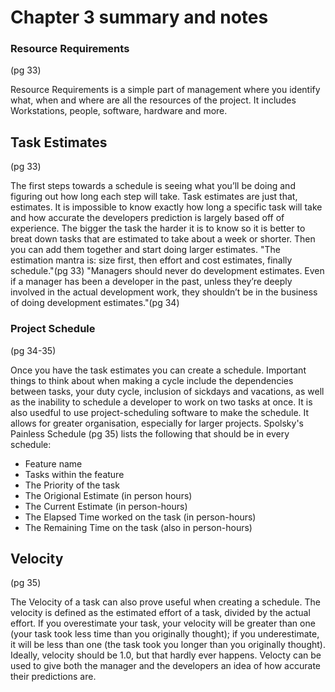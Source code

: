 # Chapter 3 summary and notes

### Resource Requirements
(pg 33)

Resource Requirements is a simple part of management where you identify what, when and where are all the resources of the project. It includes Workstations, people, software, hardware and more.

## Task Estimates
(pg 33)

The first steps towards a schedule is seeing what you’ll be doing and figuring out how long each step will take. Task estimates are just that, estimates. It is impossible to know exactly how long a specific task will take and how accurate the developers prediction is largely based off of experience. The bigger the task the harder it is to know so it is better to breat down tasks that are estimated to take about a week or shorter. Then you can add them together and start doing larger estimates. "The estimation mantra is: size first, then effort and cost estimates, finally schedule."(pg 33) "Managers should never do development estimates. Even if a manager has been a developer in the past, unless they’re deeply involved in the actual development work, they shouldn’t be in the business of doing development estimates."(pg 34)

### Project Schedule
(pg 34-35)

Once you have the task estimates you can create a schedule. Important things to think about when making a cycle include the dependencies between tasks, your duty cycle, inclusion of sickdays and vacations, as well as the inability to schedule a developer to work on two tasks at once. It is also usedful to use project-scheduling software to make the schedule. It allows for greater organisation, especially for larger projects. Spolsky's Painless Schedule (pg 35) lists the following that should be in every schedule:
* Feature name
* Tasks within the feature
* The Priority of the task
* The Origional Estimate (in person hours)
* The Current Estimate (in person-hours)
* The Elapsed Time worked on the task (in person-hours)
* The Remaining Time on the task (also in person-hours)

## Velocity
(pg 35)

The Velocity of a task can also prove useful when creating a schedule. The velocity is defined as the estimated effort of a task, divided by the actual effort.  If you overestimate your task, your velocity will be greater than one (your task took less time than you originally thought); if you underestimate, it will be less than one (the task took you longer than you originally thought). Ideally, velocity should be 1.0, but that hardly ever happens. Velocty can be used to give both the manager and the developers an idea of how accurate their predictions are.
